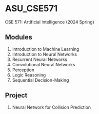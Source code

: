 # ASU_CSE571
CSE 571: Artificial Intelligence (2024 Spring)

## Modules
1. Introduction to Machine Learning
2. Introduction to Neural Networks
3. Recurrent Neural Networks
4. Convolutional Neural Networks
5. Perception
6. Logic Reasoning
7. Sequential Decision-Making

## Project
1. Neural Network for Collision Prediction
